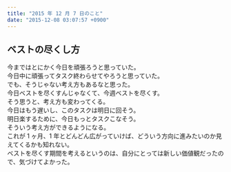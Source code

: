```yaml
---
title: "2015 年 12 月 7 日のこと"
date: "2015-12-08 03:07:57 +0900"
---
```


## ベストの尽くし方

今まではとにかく今日を頑張ろうと思っていた。  
今日中に頑張ってタスク終わらせてやろうと思っていた。  
でも、そうじゃない考え方もあるなと思った。  
今日ベストを尽くすんじゃなくて、今週ベストを尽くす。  
そう思うと、考え方も変わってくる。  
今日はもう遅いし、このタスクは明日に回そう。  
明日楽するために、今日もっとタスクこなそう。  
そういう考え方ができるようになる。  
これが 1 ヶ月、1 年とどんどん広がっていけば、どういう方向に進みたいのか見えてくるかも知れない。  
ベストを尽くす期間を考えるというのは、自分にとっては新しい価値観だったので、気づけてよかった。
